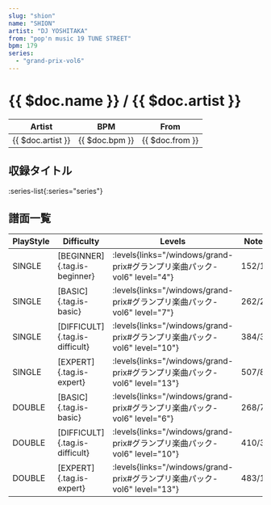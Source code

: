 ```yaml
---
slug: "shion"
name: "SHION"
artist: "DJ YOSHITAKA"
from: "pop'n music 19 TUNE STREET"
bpm: 179
series:
  - "grand-prix-vol6"
---
```


# {{ $doc.name }} / {{ $doc.artist }}

|Artist|BPM|From|
|------|---|----|
|{{ $doc.artist }}|{{ $doc.bpm }}|{{ $doc.from }}|

## 収録タイトル

:series-list{:series="series"}

## 譜面一覧

|PlayStyle|Difficulty|Levels|Notes|Movie|
|---------|----------|------|-----|-----|
|SINGLE|[BEGINNER]{.tag.is-beginner}| :levels{links="/windows/grand-prix#グランプリ楽曲パック-vol6" level="4"}|152/1||
|SINGLE|[BASIC]{.tag.is-basic}| :levels{links="/windows/grand-prix#グランプリ楽曲パック-vol6" level="7"}|262/2||
|SINGLE|[DIFFICULT]{.tag.is-difficult}| :levels{links="/windows/grand-prix#グランプリ楽曲パック-vol6" level="10"}|384/3||
|SINGLE|[EXPERT]{.tag.is-expert}| :levels{links="/windows/grand-prix#グランプリ楽曲パック-vol6" level="13"}|507/8||
|DOUBLE|[BASIC]{.tag.is-basic}| :levels{links="/windows/grand-prix#グランプリ楽曲パック-vol6" level="6"}|268/7||
|DOUBLE|[DIFFICULT]{.tag.is-difficult}| :levels{links="/windows/grand-prix#グランプリ楽曲パック-vol6" level="10"}|410/3||
|DOUBLE|[EXPERT]{.tag.is-expert}| :levels{links="/windows/grand-prix#グランプリ楽曲パック-vol6" level="13"}|483/11||
